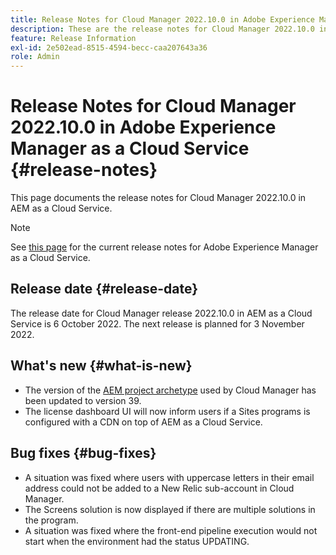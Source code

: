 ```yaml
---
title: Release Notes for Cloud Manager 2022.10.0 in Adobe Experience Manager as a Cloud Service
description: These are the release notes for Cloud Manager 2022.10.0 in AEM as a Cloud Service.
feature: Release Information
exl-id: 2e502ead-8515-4594-becc-caa207643a36
role: Admin
---
```

# Release Notes for Cloud Manager 2022.10.0 in Adobe Experience Manager as a Cloud Service {#release-notes}

This page documents the release notes for Cloud Manager 2022.10.0 in AEM as a Cloud Service.

>[!NOTE]
>
>See [this page](/help/release-notes/release-notes-cloud/release-notes-current.md) for the current release notes for Adobe Experience Manager as a Cloud Service.

## Release date {#release-date}

The release date for Cloud Manager release 2022.10.0 in AEM as a Cloud Service is 6 October 2022. The next release is planned for 3 November 2022.

## What's new {#what-is-new}

* The version of the [AEM project archetype](https://experienceleague.adobe.com/docs/experience-manager-core-components/using/developing/archetype/overview.html) used by Cloud Manager has been updated to version 39.
* The license dashboard UI will now inform users if a Sites programs is configured with a CDN on top of AEM as a Cloud Service.

## Bug fixes {#bug-fixes}

* A situation was fixed where users with uppercase letters in their email address could not be added to a New Relic sub-account in Cloud Manager.
* The Screens solution is now displayed if there are multiple solutions in the program.
* A situation was fixed where the front-end pipeline execution would not start when the environment had the status UPDATING.
